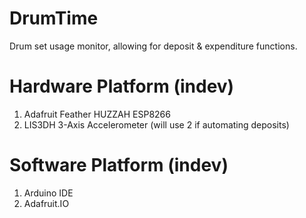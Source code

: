 # DrumTime
Drum set usage monitor, allowing for deposit &amp; expenditure functions.

# Hardware Platform (indev)
1. Adafruit Feather HUZZAH ESP8266
2. LIS3DH 3-Axis Accelerometer (will use 2 if automating deposits)

# Software Platform (indev)
1. Arduino IDE
2. Adafruit.IO
